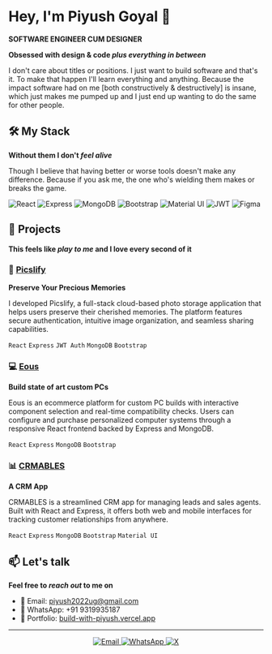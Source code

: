 # Hey, I'm Piyush Goyal 👋

**SOFTWARE ENGINEER CUM DESIGNER**

**Obsessed with design & code *plus everything in between***

I don't care about titles or positions. I just want to build software and that's it. To make that happen I'll learn everything and anything. Because the impact software had on me [both constructively & destructively] is insane, which just makes me pumped up and I just end up wanting to do the same for other people.

## 🛠️ My Stack
**Without them I don't *feel alive***

Though I believe that having better or worse tools doesn't make any difference. Because if you ask me, the one who's wielding them makes or breaks the game.

![React](https://img.shields.io/badge/-React-61DAFB?style=flat-square&logo=react&logoColor=black)
![Express](https://img.shields.io/badge/-Express-000000?style=flat-square&logo=express&logoColor=white)
![MongoDB](https://img.shields.io/badge/-MongoDB-47A248?style=flat-square&logo=mongodb&logoColor=white)
![Bootstrap](https://img.shields.io/badge/-Bootstrap-7952B3?style=flat-square&logo=bootstrap&logoColor=white)
![Material UI](https://img.shields.io/badge/-Material%20UI-0081CB?style=flat-square&logo=material-ui&logoColor=white)
![JWT](https://img.shields.io/badge/-JWT-000000?style=flat-square&logo=json-web-tokens&logoColor=white)
![Figma](https://img.shields.io/badge/-Figma-F24E1E?style=flat-square&logo=figma&logoColor=white)

## 🚀 Projects
**This feels like *play to me* and I love every second of it**

### 📸 [Picslify](https://github.com/piyushgyl01/picslify-frontend)
**Preserve Your Precious Memories**

I developed Picslify, a full-stack cloud-based photo storage application that helps users preserve their cherished memories. The platform features secure authentication, intuitive image organization, and seamless sharing capabilities.

`React` `Express` `JWT Auth` `MongoDB` `Bootstrap`

### 💻 [Eous](https://github.com/piyushgyl01/eous-frontend-03)
**Build state of art custom PCs**

Eous is an ecommerce platform for custom PC builds with interactive component selection and real-time compatibility checks. Users can configure and purchase personalized computer systems through a responsive React frontend backed by Express and MongoDB.

`React` `Express` `MongoDB` `Bootstrap`

### 📊 [CRMABLES](https://github.com/piyushgyl01/crmables-frontend)
**A CRM App**

CRMABLES is a streamlined CRM app for managing leads and sales agents. Built with React and Express, it offers both web and mobile interfaces for tracking customer relationships from anywhere.

`React` `Express` `MongoDB` `Bootstrap` `Material UI`

## 📫 Let's talk
**Feel free to *reach out* to me on**

- 📧 Email: piyush2022ug@gmail.com
- 📱 WhatsApp: +91 9319935187
- 💼 Portfolio: [build-with-piyush.vercel.app](https://build-with-piyush.vercel.app/)
  
---

<div align="center">
  <a href="mailto:piyush2022ug@gmail.com">
    <img src="https://img.shields.io/badge/-Email%20Me-EA4335?style=for-the-badge&logo=gmail&logoColor=white" alt="Email" />
  </a>
  <a href="https://wa.me/919319935187">
    <img src="https://img.shields.io/badge/-WhatsApp-25D366?style=for-the-badge&logo=whatsapp&logoColor=white" alt="WhatsApp" />
  </a>
<a href="https://x.com/piyush_gyl">
    <img src="https://img.shields.io/badge/-X-000000?style=for-the-badge&logo=x&logoColor=white" alt="X" />
</a>
</div>
